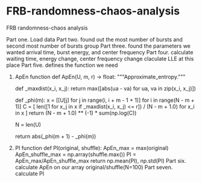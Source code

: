 # FRB-randomness-chaos-analysis
FRB randomness-chaos analysis

Part one. 
Load data
Part two. 
found out the most number of bursts and second most number of bursts group
Part three.
found the parameters we wanted arrival time, burst energy, and center frequency 
Part four.
calculate waiting time, energy change, center frequency change
claculate LLE at this place
Part five. 
defines the function we need
1. ApEn function
def ApEn(U, m, r) -> float:
    """Approximate_entropy."""

    def _maxdist(x_i, x_j):
        return max([abs(ua - va) for ua, va in zip(x_i, x_j)])

    def _phi(m):
        x = [[U[j] for j in range(i, i + m - 1 + 1)] for i in range(N - m + 1)]
        C = [
            len([1 for x_j in x if _maxdist(x_i, x_j) <= r]) / (N - m + 1.0)
            for x_i in x
        ]
        return (N - m + 1.0) ** (-1) * sum(np.log(C))

    N = len(U)

    return abs(_phi(m + 1) - _phi(m))
2. PI function
def PI(original, shuffle):
    ApEn_max = max(original)
    ApEn_shuffle_max = np.array(shuffle.max())
    PI = ApEn_max/ApEn_shuffle_max
    return np.mean(PI), np.std(PI)
Part six.
calculate ApEn on our array
original/shuffle(N=100)
Part seven.
calculate PI
